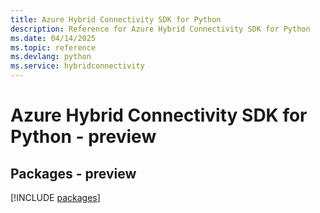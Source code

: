 ```yaml
---
title: Azure Hybrid Connectivity SDK for Python
description: Reference for Azure Hybrid Connectivity SDK for Python
ms.date: 04/14/2025
ms.topic: reference
ms.devlang: python
ms.service: hybridconnectivity
---
```

# Azure Hybrid Connectivity SDK for Python - preview
## Packages - preview
[!INCLUDE [packages](hybrid-connectivity-index.md)]